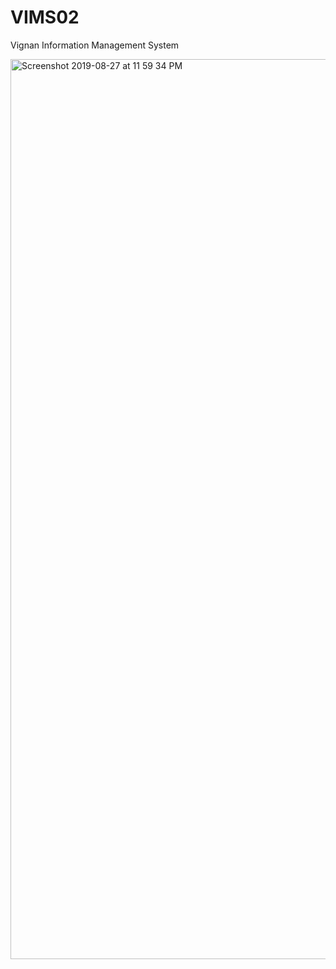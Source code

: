 # VIMS02
Vignan Information Management System

<img width="1440" alt="Screenshot 2019-08-27 at 11 59 34 PM" src="https://user-images.githubusercontent.com/38378840/63799335-8db80400-c929-11e9-9476-06106edcfaaf.png">
